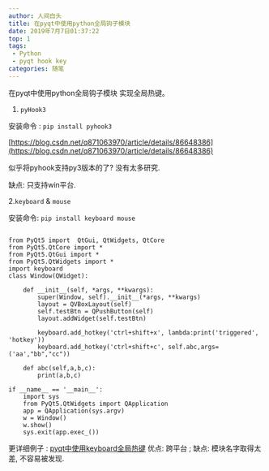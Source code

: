```yaml
---
author: 人间白头　
title: 在pyqt中使用python全局钩子模块
date: 2019年7月7日01:37:22
top: 1
tags:
 - Python
 - pyqt hook key
categories: 随笔
---
```


在pyqt中使用python全局钩子模块 实现全局热键。

<!-- more -->


1. `pyHook3`

安装命令 : `pip install pyhook3`

[https://blog.csdn.net/q871063970/article/details/86648386](https://blog.csdn.net/q871063970/article/details/86648386)

似乎将pyhook支持py3版本的了?  没有太多研究.

缺点: 只支持win平台.

2.`keyboard` & `mouse`

安装命令: `pip install keyboard mouse`
```

from PyQt5 import  QtGui, QtWidgets, QtCore
from PyQt5.QtCore import *
from PyQt5.QtGui import *
from PyQt5.QtWidgets import *
import keyboard
class Window(QWidget):

    def __init__(self, *args, **kwargs):
        super(Window, self).__init__(*args, **kwargs)
        layout = QVBoxLayout(self)
        self.testBtn = QPushButton(self)
        layout.addWidget(self.testBtn)

        keyboard.add_hotkey('ctrl+shift+x', lambda:print('triggered', 'hotkey'))
        keyboard.add_hotkey('ctrl+shift+c', self.abc,args=('aa',"bb","cc"))

    def abc(self,a,b,c):
        print(a,b,c)
        
if __name__ == '__main__':
    import sys
    from PyQt5.QtWidgets import QApplication
    app = QApplication(sys.argv)
    w = Window()
    w.show()
    sys.exit(app.exec_())
```

更详细例子 : [pyqt中使用keyboard全局热键]([https://github.com/PyQt5/PyQt/blob/63c6376358acb1863313fb5593097e6e0210cad6/Test/%E5%85%A8%E5%B1%80%E7%83%AD%E9%94%AE/HotKey.py](qq://txfile/#)
)
优点: 跨平台 ;
缺点: 模块名字取得太差, 不容易被发现.

